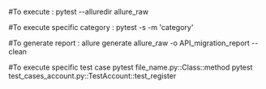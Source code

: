 #To execute :
pytest --alluredir allure_raw

#To execute specific category :
pytest -s -m 'category'

#To generate report :
allure generate allure_raw -o API_migration_report --clean

#To execute specific test case
pytest file_name.py::Class::method
pytest test_cases_account.py::TestAccount::test_register

